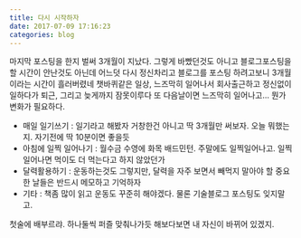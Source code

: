 ```yaml
---
title: 다시 시작하자
date: 2017-07-09 17:16:23
categories: blog
---
```

마지막 포스팅을 한지 벌써 3개월이 지났다. 그렇게 바빴던것도 아니고 블로그포스팅을 할 시간이 안난것도 아닌데 어느덧 다시 정신차리고 블로그를 포스팅 하려고보니 3개월이라는 시간이 흘러버렸네<!-- more -->
챗바퀴같은 일상, 느즈막히 일어나서 회사출근하고 정신없이 일하다가 퇴근, 그리고 늦게까지 잠못이루다 또 다음날이면 느즈막히 일어나고... 뭔가 변화가 필요하다.

- 매일 일기쓰기 : 일기라고 해봤자 거창한건 아니고 딱 3개월만 써보자. 오늘 뭐했는지. 자기전에 딱 10분이면 좋을듯
- 아침에 일찍 일어나기 : 월수금 수영에 화목 배드민턴. 주말에도 일찍일어나고. 일찍일어나면 먹이도 더 먹는다고 하지 않았던가
- 달력활용하기 : 운동하는것도 그렇지만, 달력을 자주 보면서 빼먹지 말아야 할 중요한 날들은 반드시 메모하고 기억하자
- 기타 : 책좀 많이 읽고 운동도 꾸준히 해야겠다. 물론 기술블로그 포스팅도 잊지말고.

첫술에 배부르랴. 하나둘씩 퍼즐 맞춰나가듯 해보다보면 내 자신이 바뀌어 있겠지.
